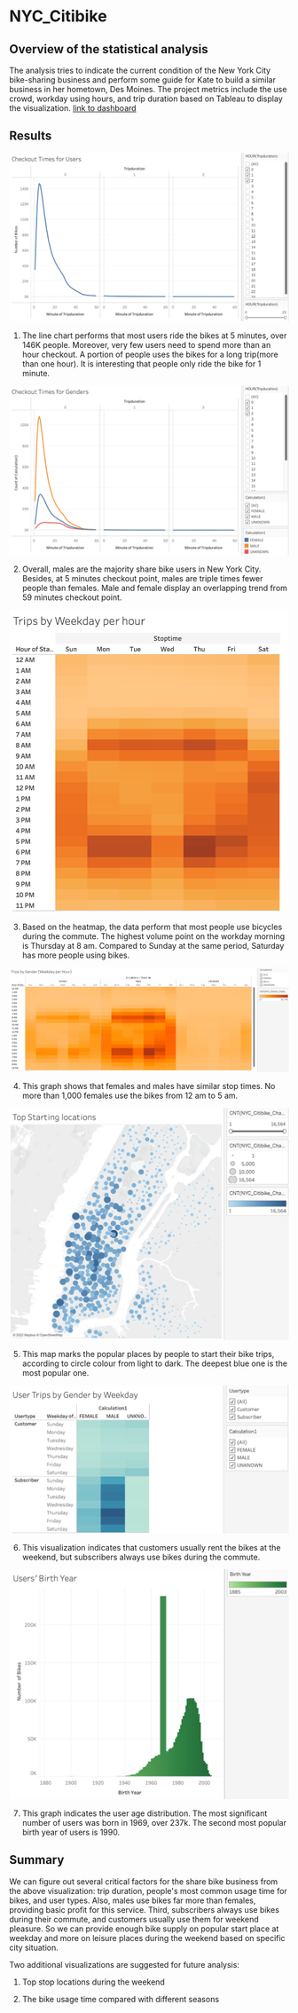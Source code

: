 # NYC_Citibike
## Overview of the statistical analysis
The analysis tries to indicate the current condition of the New York City bike-sharing business and perform some guide for Kate to build a similar business in her hometown, Des Moines. The project metrics include the use crowd, workday using hours, and trip duration based on Tableau to display the visualization. [link to dashboard](https://public.tableau.com/app/profile/kylie6599/viz/NYCCityBike_16447784626870/NYCBikes)

## Results

![1](Resources/1.png)

1. The line chart performs that most users ride the bikes at 5 minutes, over 146K people. Moreover, very few users need to spend more than an hour checkout. A portion of people uses the bikes for a long trip(more than one hour). It is interesting that people only ride the bike for 1 minute.

![2](Resources/2.png)

2. Overall, males are the majority share bike users in New York City. Besides, at 5 minutes checkout point, males are triple times fewer people than females. Male and female display an overlapping trend from 59 minutes checkout point.

![3](Resources/3.png)

3. Based on the heatmap, the data perform that most people use bicycles during the commute. The highest volume point on the workday morning is Thursday at 8 am. Compared to Sunday at the same period, Saturday has more people using bikes.

![4](Resources/4.png)

4. This graph shows that females and males have similar stop times. No more than 1,000 females use the bikes from 12 am to 5 am.

![5](Resources/5.png)

5. This map marks the popular places by people to start their bike trips, according to circle colour from light to dark. The deepest blue one is the most popular one.

![6](Resources/6.png)

6. This visualization indicates that customers usually rent the bikes at the weekend, but subscribers always use bikes during the commute. 


![7](Resources/7.png)

7. This graph indicates the user age distribution. The most significant number of users was born in 1969, over 237k. The second most popular birth year of users is 1990.

## Summary

We can figure out several critical factors for the share bike business from the above visualization: trip duration, people's most common usage time for bikes, and user types. Also, males use bikes far more than females, providing basic profit for this service. Third, subscribers always use bikes during their commute, and customers usually use them for weekend pleasure. So we can provide enough bike supply on popular start place at weekday and more on leisure places during the weekend based on specific city situation. 


Two additional visualizations are suggested for future analysis:
1. Top stop locations during the weekend

2. The bike usage time compared with different seasons

